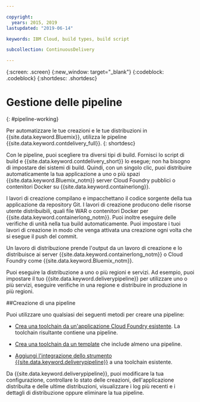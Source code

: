 ```yaml
---

copyright:
  years: 2015, 2019
lastupdated: "2019-06-14"

keywords: IBM Cloud, build types, build script

subcollection: ContinuousDelivery

---
```



{:screen: .screen}
{:new_window: target="_blank"}
{:codeblock: .codeblock}
{:shortdesc: .shortdesc}

# Gestione delle pipeline 
{: #pipeline-working}

Per automatizzare le tue creazioni e le tue distribuzioni in {{site.data.keyword.Bluemix}}, utilizza le pipeline {{site.data.keyword.contdelivery_full}}.
{: shortdesc}

Con le pipeline, puoi scegliere tra diversi tipi di build. Fornisci lo script di build e {{site.data.keyword.contdelivery_short}} lo esegue; non ha bisogno di impostare dei sistemi di build. Quindi, con un singolo clic, puoi distribuire automaticamente la tua applicazione a uno o più spazi {{site.data.keyword.Bluemix_notm}} server Cloud Foundry pubblici o contenitori Docker su {{site.data.keyword.containerlong}}.

I lavori di creazione compilano e impacchettano il codice sorgente della tua applicazione da repository Git. I lavori di creazione producono delle risorse utente distribuibili, quali file WAR o contenitori Docker per {{site.data.keyword.containerlong_notm}}. Puoi inoltre eseguire delle verifiche di unità nella tua build automaticamente. Puoi impostare i tuoi lavori di creazione in modo che venga attivata una creazione ogni volta che si esegue il push del commit.

Un lavoro di distribuzione prende l'output da un lavoro di creazione e lo distribuisce ai server {{site.data.keyword.containerlong_notm}} o Cloud Foundry come {{site.data.keyword.Bluemix_notm}}.

Puoi eseguire la distribuzione a uno o più regioni e servizi. Ad esempio, puoi impostare il tuo {{site.data.keyword.deliverypipeline}} per utilizzare uno o più servizi, eseguire verifiche in una regione e distribuire in produzione in più regioni.

##Creazione di una pipeline

Puoi utilizzare uno qualsiasi dei seguenti metodi per creare una pipeline:

   * [Crea una toolchain da un'applicazione Cloud Foundry esistente](/docs/services/ContinuousDelivery?topic=ContinuousDelivery-toolchains_getting_started#creating_a_toolchain_from_an_app). La toolchain risultante contiene una pipeline.

   * [Crea una toolchain da un template](/docs/services/ContinuousDelivery?topic=ContinuousDelivery-toolchains_getting_started#creating_a_toolchain_from_a_template) che include almeno una pipeline.

   * [Aggiungi l'integrazione dello strumento {{site.data.keyword.deliverypipeline}}](/docs/services/ContinuousDelivery?topic=ContinuousDelivery-integrations#deliverypipeline) a una toolchain esistente.
   
Da {{site.data.keyword.deliverypipeline}}, puoi modificare la tua configurazione, controllare lo stato delle creazioni, dell'applicazione distribuita e delle ultime distribuzioni, visualizzare i log più recenti e i dettagli di distribuzione oppure eliminare la tua pipeline.
